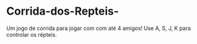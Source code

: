 # Corrida-dos-Repteis-
Um jogo de corrida para jogar com com até 4 amigos! Use A, S, J, K para controlar os répteis.
